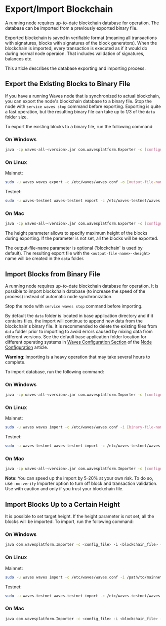 # Export/Import Blockchain

A running node requires up-to-date blockchain database for operation. The database can be imported from a previously exported binary file.

Exported blockchain is saved in verifiable format (meaning all transactions with signatures, blocks with signatures of the block generators). When the blockchain is imported, every transaction is executed as if it would do during normal node operaion. That includes validation of signatures, balances etc.

This article describes the database exporting and importing process.

## Export the Existing Blocks to Binary File

If you have a running Waves node that is synchronized to actual blockchain, you can export the node's blockchain database to a binary file.
Stop the node with `service waves stop` command before exporting. Exporting is quite a fast operation, but the resulting binary file can take up to 1/3 of the `data` folder size.

To export the existing blocks to a binary file, run the following command:

### On Windows

```bash
java -cp waves-all-<version>.jar com.wavesplatform.Exporter -c [configuration-file-name] -o [output-file-name] -h [height]
```

### On Linux

Mainnet:

```bash
sudo -u waves waves export -c /etc/waves/waves.conf -o [output-file-name] -h [height]
```

Testnet:

```bash
sudo -u waves-testnet waves-testnet export -c /etc/waves-testnet/waves.conf -o [output-file-name] -h [height]
```

### On Mac

```bash
java -cp waves-all-<version>.jar com.wavesplatform.Exporter -c [configuration-file-name] -o [output-file-name] -h [height]
```

The height parameter allows to specify maximum height of the blocks during exporting. If the parameter is not set, all the blocks will be exported.

The output-file-name parameter is optional ('blockchain' is used by default). The resulting export file with the `<output-file-name>-<height>` name will be created in the `data` folder.

## Import Blocks from Binary File

A running node requires up-to-date blockchain database for operation. It is possible to import blockchain database (to increase the speed of the process) instead of automatic node synchronization.

Stop the node with `service waves stop` command before importing.

By default the `data` folder is located in base application directory and if it contains files, the import will continue to append new data from the blockchain's binary file. It is recommended to delete the existing files from `data` folder prior to importing to avoid errors caused by mixing data from different versions.
See the default base application folder location for different operating systems in [Waves Configuration Section](/en/waves-node/node-configuration#waves-configuration-section) of the [Node Configuration](/en/waves-node/node-configuration) article.

**Warning**: Importing is a heavy operation that may take several hours to complete.

To import database, run the following command:

### On Windows

```bash
java -cp waves-all-<version>.jar com.wavesplatform.Importer -c [configuration-file-name] -i [binary-file-name]
```

### On Linux

Mainnet:

```bash
sudo -u waves waves import -c /etc/waves/waves.conf -i [binary-file-name]
```

Testnet:

```bash
sudo -u waves-testnet waves-testnet import -c /etc/waves-testnet/waves.conf -i [binary-file-name]
```

### On Mac

```bash
java -cp waves-all-<version>.jar com.wavesplatform.Importer -c [configuration-file-name] -i [binary-file-name]
```

**Note**: You can speed up the import by 5-20% at your own risk. To do so, use `-no-verify` Importer option to turn off block and transaction validation. Use with caution and only if you trust your blockchain file.

## Import Blocks Up to a Certain Height

It is possible to set target height. If the height parameter is not set, all the blocks will be imported. To import, run the following command:

### On Windows

```bash
java com.wavesplatform.Importer -c <config_file> -i <blockchain_file> -h <height>
```

### On Linux

Mainnet:

```bash
sudo -u waves waves import -c /etc/waves/waves.conf -i /path/to/mainnet-1234688
```

Testnet:

```bash
sudo -u waves-testnet waves-testnet import -c /etc/waves-testnet/waves.conf -i /path/to/testnet-1234688
```

### On Mac

```bash
java com.wavesplatform.Importer -c <config_file> -i <blockchain_file> -h <height>
```
